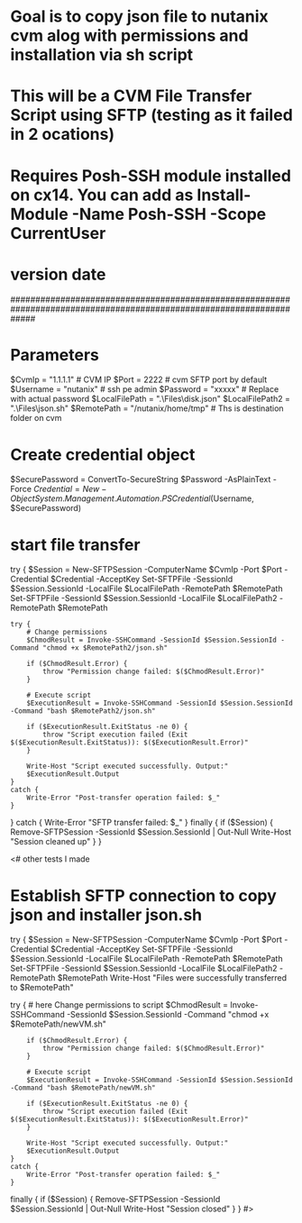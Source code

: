 # Goal is to copy json file to nutanix cvm alog with permissions and installation via sh script
# This will be a CVM File Transfer Script using SFTP (testing as it failed in 2 ocations)
# Requires Posh-SSH module installed on cx14. You can add as Install-Module -Name Posh-SSH -Scope CurrentUser 
# version   date   
#####################################################################################################################
# Parameters
$CvmIp = "1.1.1.1"              #   CVM IP
$Port = 2222                        # cvm SFTP port by default
$Username = "nutanix"                 # ssh pe admin 
$Password = "xxxxx"      # Replace with actual password
$LocalFilePath = ".\Files\disk.json"
$LocalFilePath2 = ".\Files\json.sh"
$RemotePath = "/nutanix/home/tmp"     # Ths is destination folder on cvm

# Create credential object
$SecurePassword = ConvertTo-SecureString $Password -AsPlainText -Force
$Credential = New-Object System.Management.Automation.PSCredential ($Username, $SecurePassword)

#  start file transfer
try {
    $Session = New-SFTPSession -ComputerName $CvmIp -Port $Port -Credential $Credential -AcceptKey
    Set-SFTPFile -SessionId $Session.SessionId -LocalFile $LocalFilePath -RemotePath $RemotePath
    Set-SFTPFile -SessionId $Session.SessionId -LocalFile $LocalFilePath2 -RemotePath $RemotePath

    try {
        # Change permissions
        $ChmodResult = Invoke-SSHCommand -SessionId $Session.SessionId -Command "chmod +x $RemotePath2/json.sh"
        
        if ($ChmodResult.Error) {
            throw "Permission change failed: $($ChmodResult.Error)"
        }

        # Execute script
        $ExecutionResult = Invoke-SSHCommand -SessionId $Session.SessionId -Command "bash $RemotePath2/json.sh"
        
        if ($ExecutionResult.ExitStatus -ne 0) {
            throw "Script execution failed (Exit $($ExecutionResult.ExitStatus)): $($ExecutionResult.Error)"
        }
        
        Write-Host "Script executed successfully. Output:"
        $ExecutionResult.Output
    }
    catch {
        Write-Error "Post-transfer operation failed: $_"
    }
}
catch {
    Write-Error "SFTP transfer failed: $_"
}
finally {
    if ($Session) { 
        Remove-SFTPSession -SessionId $Session.SessionId | Out-Null
        Write-Host "Session cleaned up"
    }
}





<#  other tests I made 
# Establish SFTP connection to copy json and installer json.sh
try {
    $Session = New-SFTPSession -ComputerName $CvmIp -Port $Port -Credential $Credential -AcceptKey
    Set-SFTPFile -SessionId $Session.SessionId -LocalFile $LocalFilePath -RemotePath $RemotePath
    Set-SFTPFile -SessionId $Session.SessionId -LocalFile $LocalFilePath2 -RemotePath $RemotePath
    Write-Host "Files were  successfully transferred to $RemotePath"
    
try {
        # here Change permissions to script 
        $ChmodResult = Invoke-SSHCommand -SessionId $Session.SessionId -Command "chmod +x $RemotePath/newVM.sh"
        
        if ($ChmodResult.Error) {
            throw "Permission change failed: $($ChmodResult.Error)"
        }

        # Execute script
        $ExecutionResult = Invoke-SSHCommand -SessionId $Session.SessionId -Command "bash $RemotePath/newVM.sh"
        
        if ($ExecutionResult.ExitStatus -ne 0) {
            throw "Script execution failed (Exit $($ExecutionResult.ExitStatus)): $($ExecutionResult.Error)"
        }
        
        Write-Host "Script executed successfully. Output:"
        $ExecutionResult.Output
    }
    catch {
        Write-Error "Post-transfer operation failed: $_"
    }

finally {
    if ($Session) { 
        Remove-SFTPSession -SessionId $Session.SessionId | Out-Null
        Write-Host "Session closed"
    }
}
#>
